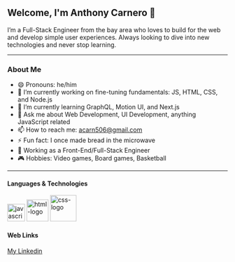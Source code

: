 ## Welcome, I'm Anthony Carnero 👋

I’m a Full-Stack Engineer from the bay area who loves to build for the web and develop simple user experiences.  Always looking to dive into new technologies and never stop learning.

---

### About Me

- 😄 Pronouns: he/him
- 🔭 I’m currently working on fine-tuning fundamentals: JS, HTML, CSS, and Node.js
- 🌱 I’m currently learning GraphQL, Motion UI, and Next.js
- 💬 Ask me about Web Development, UI Development, anything JavaScript related
- 📫 How to reach me: acarn506@gmail.com
- ⚡ Fun fact: I once made bread in the microwave 
- 💼 Working as a Front-End/Full-Stack Engineer
- 🎮 Hobbies: Video games, Board games, Basketball

---

#### Languages & Technologies 
<img src='https://user-images.githubusercontent.com/37918263/136149446-00fd3397-9163-48ac-bdb6-497824ca82a7.png' alt='javascript-logo' width='40' height='40'/> <img src='https://user-images.githubusercontent.com/37918263/136459695-1cb08833-6df5-4fbe-8375-1618e1bd2524.png' alt='html-logo' width='50' height='50'/>
<img src='https://user-images.githubusercontent.com/37918263/136459874-83ffe159-1fd2-463d-b098-b523d678aab0.png' alt='css-logo' width='60' height='60'/>

#### Web Links
[My Linkedin](https://www.linkedin.com/in/anthony-carnero/)


